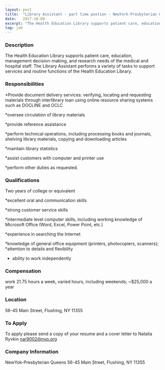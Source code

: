 ```yaml
---
layout: post
title:  "Library Assistant - part time postion - NewYork-Presbyterian Queens Health Education Library"
date:   2017-10-09
excerpt: "The Health Education Library supports patient care, education, management decision-making, and research needs of the medical and hospital staff. The Library Assistant performs a variety of tasks to support services and routine functions of the Health Education Library."
tag: job
---
```


### Description   

The Health Education Library supports patient care, education, management decision-making, and research needs of the medical and hospital staff. The Library Assistant performs a variety of tasks to support services and routine functions of the Health Education Library.


### Responsibilities   

*Provide document delivery services: verifying, locating and requesting materials through interlibrary loan using online resource sharing systems such as DOCLINE and OCLC

*oversee circulation of library materials

*provide reference assistance 

*perform technical operations, including processing books and journals,   shelving library materials, copying and downloading articles 

*maintain library statistics

*assist customers with computer and printer use 

*perform other duties as requested. 


### Qualifications   

Two years of college or equivalent

*excellent oral and communication skills 

*strong customer service skills

*intermediate level computer skills, including working knowledge of Microsoft Office (Word, Excel, Power Point, etc.)  

*experience in searching the Internet 

*knowledge of general office equipment (printers, photocopiers, scanners); *attention to details and flexibility

* ability to work independently


### Compensation   

work 21.75 hours a week, varied hours, including weekends; ~$25,000 a year


### Location   

56-45 Main Street, Flushing, NY 11355




### To Apply   

To apply please send a copy of your resume and a cover letter to Natalia Ryvkin nar9002@nyp.org



### Company Information   

NewYok-Presbyterian Queens 
56-45 Main Street, Flushing, NY 11355




